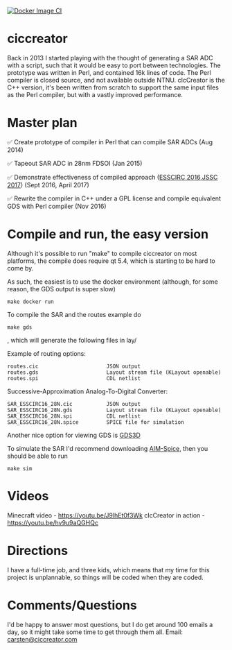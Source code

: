 
[![Docker Image CI](https://github.com/wulffern/ciccreator/actions/workflows/docker-image.yml/badge.svg?branch=master)](https://github.com/wulffern/ciccreator/actions/workflows/docker-image.yml)

# ciccreator
Back in 2013 I started playing with the thought of generating a SAR ADC with a script, such that it would be easy to port between technologies. The prototype was written in Perl, and contained 16k lines of code. The Perl compiler is closed source, and not available outside NTNU. cIcCreator is the C++ version, it's been written from scratch to support the same input files as the Perl compiler, but with a vastly improved performance.   

# Master plan
:white_check_mark: Create prototype of compiler in Perl that can compile SAR ADCs (Aug 2014) 

:white_check_mark: Tapeout SAR ADC in 28nm FDSOI (Jan 2015)

:white_check_mark: Demonstrate effectiveness of compiled approach ([ESSCIRC 2016](http://ieeexplore.ieee.org/document/7598271/),[JSSC 2017](http://ieeexplore.ieee.org/document/7906479/)) (Sept 2016, April 2017)

:white_check_mark: Rewrite the compiler in C++ under a GPL license and compile equivalent GDS with Perl compiler (Nov 2016)

# Compile and run, the easy version

Although it's possible to run "make" to compile ciccreator on most platforms,
the compile does require qt 5.4, which is starting to be hard to come by.

As such, the easiest is to use the docker environment (although, for some
reason, the GDS output is super slow)

    make docker run

To compile the SAR and the routes example do

    make gds

, which will generate the following files in lay/

Example of routing options:

    routes.cic                      JSON output
    routes.gds                      Layout stream file (KLayout openable)
    routes.spi                      CDL netlist
    
Successive-Approximation Analog-To-Digital Converter:

    SAR_ESSCIRC16_28N.cic           JSON output
    SAR_ESSCIRC16_28N.gds           Layout stream file (KLayout openable)
    SAR_ESSCIRC16_28N.spi           CDL netlist
    SAR_ESSCIRC16_28N.spice         SPICE file for simulation

Another nice option for viewing GDS is [GDS3D](https://sourceforge.net/projects/gds3d/)


To simulate the SAR I'd recommend downloading
[AIM-Spice](http://www.aimspice.com), then you should be able to run

    make sim
 

# Videos

Minecraft video - https://youtu.be/J9lhEt0f3Wk 
cIcCreator in action - https://youtu.be/hv9u9aQGHQc

# Directions
I have a full-time job, and three kids, which means that my time for this project is unplannable, so things will be coded when they are coded. 

# Comments/Questions
I'd be happy to answer most questions, but I do get around 100 emails a day, so it might take some time to get through them all.
Email: carsten@ciccreator.com


